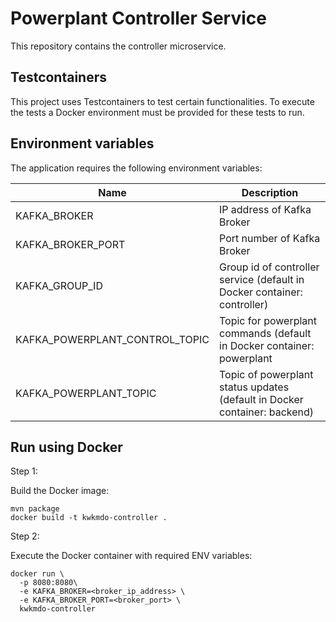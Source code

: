# Powerplant Controller Service
This repository contains the controller microservice.

## Testcontainers
This project uses Testcontainers to test certain functionalities. To execute the tests a Docker environment must be provided for these tests to run.

## Environment variables
The application requires the following environment variables:

| Name              | Description                                                               |
|-------------------|---------------------------------------------------------------------------|
| KAFKA_BROKER      | IP address of Kafka Broker                                                |
| KAFKA_BROKER_PORT | Port number of Kafka Broker                                               |
|KAFKA_GROUP_ID| Group id of controller service (default in Docker container: controller)  |
|KAFKA_POWERPLANT_CONTROL_TOPIC| Topic for powerplant commands (default in Docker container: powerplant    |
|KAFKA_POWERPLANT_TOPIC| Topic of powerplant status updates (default in Docker container: backend) |

## Run using Docker
Step 1:

Build the Docker image:
```shell
mvn package
docker build -t kwkmdo-controller .
```
Step 2:

Execute the Docker container with required ENV variables:
```shell
docker run \
  -p 8080:8080\
  -e KAFKA_BROKER=<broker_ip_address> \
  -e KAFKA_BROKER_PORT=<broker_port> \
  kwkmdo-controller
```
